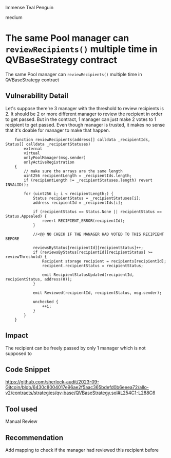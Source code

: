 Immense Teal Penguin

medium

# The same Pool manager can `reviewRecipients()` multiple time in QVBaseStrategy contract
The same Pool manager can `reviewRecipients()` multiple time in QVBaseStrategy contract

## Vulnerability Detail
Let's suppose there're 3 manager with the threshold to review recipients is 2. It should be 2 or more different manager to review the recipient in order to get passed. But in the contract, 1 manager can just make 2 votes to 1 recipient to get passed. Even though manager is trusted, it makes no sense that it's doable for manager to make that happen.

```solidity
    function reviewRecipients(address[] calldata _recipientIds, Status[] calldata _recipientStatuses)
        external
        virtual
        onlyPoolManager(msg.sender)
        onlyActiveRegistration
    {
        // make sure the arrays are the same length
        uint256 recipientLength = _recipientIds.length;
        if (recipientLength != _recipientStatuses.length) revert INVALID();

        for (uint256 i; i < recipientLength;) {
            Status recipientStatus = _recipientStatuses[i];
            address recipientId = _recipientIds[i];

            if (recipientStatus == Status.None || recipientStatus == Status.Appealed) {
                revert RECIPIENT_ERROR(recipientId);
            }

            //<@@ NO CHECK IF THE MANAGER HAD VOTED TO THIS RECIPIENT BEFORE

            reviewsByStatus[recipientId][recipientStatus]++; 
            if (reviewsByStatus[recipientId][recipientStatus] >= reviewThreshold) {
                Recipient storage recipient = recipients[recipientId];
                recipient.recipientStatus = recipientStatus;

                emit RecipientStatusUpdated(recipientId, recipientStatus, address(0));
            }

            emit Reviewed(recipientId, recipientStatus, msg.sender);

            unchecked {
                ++i;
            }
        }
    }
```
## Impact
The recipient can be freely passed by only 1 manager which is not supposed to 

## Code Snippet
https://github.com/sherlock-audit/2023-09-Gitcoin/blob/6430c8004017e96ae2f5aac365bdefd0b6eeea72/allo-v2/contracts/strategies/qv-base/QVBaseStrategy.sol#L254C1-L288C6
## Tool used

Manual Review

## Recommendation
Add mapping to check if the manager had reviewed this recipient before